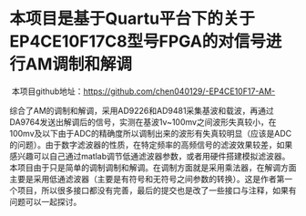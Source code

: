 # 本项目是基于Quartu平台下的关于EP4CE10F17C8型号FPGA的对信号进行AM调制和解调

​	本项目github地址：https://github.com/chen040129/-EP4CE10F17-AM-

​	综合了AM的调制和解调，采用AD9226和AD9481采集基波和载波，再通过DA9764发送出解调后的信号，实测在基波1v~100mv之间波形失真较小，在100mv及以下由于ADC的精确度所以调制出来的波形有失真较明显（应该是ADC的问题）。由于数字滤波器的性质，在特定频率的高频信号的滤波效果较差，如果感兴趣可以自己通过matlab调节低通滤波器参数，或者用硬件搭建模拟滤波器。本项目由于只是简单的调制调制和解调。在调制方面就是采用乘法器，在解调方面主要是采用低通滤波器（主要是有符号和无符号之间参数的转换）。这是作者第一个项目，所以很多接口都没有完善，最后的提交也是改了一些接口与注释，如果有问题可以一起探讨。